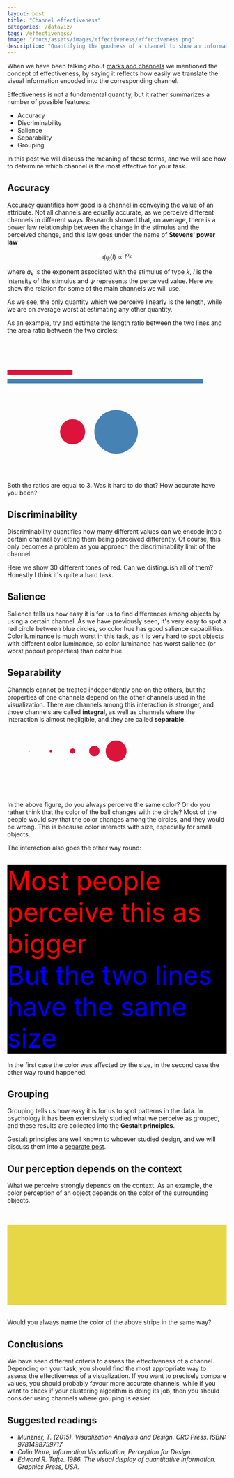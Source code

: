 ```yaml
---
layout: post
title: "Channel effectiveness"
categories: /dataviz/
tags: /effectiveness/
image: "/docs/assets/images/effectiveness/effectiveness.png"
description: "Quantifying the goodness of a channel to show an information"
---
```



When we have been talking about [marks and channels](/marks-channels)
we mentioned the concept of effectiveness, by saying it
reflects how easily we translate the visual information encoded into the
corresponding channel.

<!-- Load d3.js -->
<script src="https://d3js.org/d3.v5.js"></script>

Effectiveness is not a fundamental quantity, but it rather summarizes a
number of possible features:
- Accuracy
- Discriminability
- Salience
- Separability
- Grouping


In this post we will discuss the meaning of these terms, and we will 
see how to determine which channel is the most effective for your task.

## Accuracy
Accuracy quantifies how good is a channel in conveying the value of an attribute.
Not all channels are equally accurate, as we perceive different
channels in different ways.
Research showed that, on average, there is a power law relationship between the 
change in the stimulus and the perceived change, and this law goes under the name
of **Stevens' power law**

$$ \psi_k(I) \propto I^{a_k} $$

where $a_k$ is the exponent associated with the stimulus of type $k$,
$I$ is the intensity of the stimulus and $\psi$ represents the perceived
value.
Here we show the relation for some of the main channels we will use.

<div id="stevens"> </div>
<script src="/docs/assets/javascript/effectiveness/stevens.js"> </script>

As we see, the only quantity which we perceive linearly is the length,
while we are on average worst at estimating any other quantity.

As an example, try and estimate the length ratio between the two
lines and the area ratio between the two circles:

<br>
<br>

<svg height="150" width="600">
  <line x1="0" y1="40" x2="150" y2="40" style="stroke:crimson;stroke-width:10" />
  <line x1="0" y1="60" x2="450" y2="60" style="stroke:steelblue;stroke-width:10" />
</svg> 

<svg height="150" width="500">
  <circle cx="150" cy="50" r="28.87"  fill="crimson" />
  <circle cx="250" cy="50" r="50"  fill="steelblue" />
</svg> 

Both the ratios are equal to 3. Was it hard to do that? How accurate
have you been?

## Discriminability

Discriminability quantifies how many different values can we encode into
a certain channel by letting them being perceived differently.
Of course, this only becomes a problem as you approach the discriminability
limit of the channel.

Here we show 30 different tones of
red. Can we distinguish all of them? Honestly I think it's quite a hard task.

<div id="discriminability"> </div>
<script src="/docs/assets/javascript/effectiveness/discriminability.js"> </script>

## Salience

Salience tells us how easy it is for us to find differences among objects
by using a certain channel.
As we have previously seen, it's very easy to spot a red circle between
blue circles, so color hue has good salience capabilities.
Color luminance is much worst in this task, as it is very hard to spot
objects with different color luminance, so color luminance has 
worst salience (or worst popout properties) than color hue.

## Separability

Channels cannot be treated independently one on the others,
but the properties of one channels depend on the other channels
used in the visualization.
There are channels among this interaction is stronger, and those
channels are called **integral**, as well as channels where the interaction
is almost negligible, and they are called **separable**.


<svg height="150" width="500">
  <circle cy="50" cx="50" r="1.5"  fill="crimson" />
  <circle cy="50" cx="100" r="3"  fill="crimson" />
  <circle cy="50" cx="150" r="6"  fill="crimson" />
  <circle cy="50" cx="200" r="12"  fill="crimson" />
  <circle cy="50" cx="250" r="24"  fill="crimson" />
</svg> 


In the above figure, do you always perceive the same color? Or do
you rather think that the color of the ball changes with the circle?
Most of the people would say that the color changes among the circles,
and they would be wrong.
This is because color interacts with size, especially for small objects.

The interaction also goes the other way round:

<br>
<div style="background-color:black;">
<span style="color:red;font-size:60px;">
Most people perceive this as bigger</span>
<br>
<span style="color:blue;font-size:60px;">But the two
lines have the same size</span>
</div>

<br>
In the first case the color was affected by the size,
in the second case the other way round happened.

## Grouping

Grouping tells us how easy it is for us to spot patterns in the data.
In psychology it has been extensively studied what we perceive as grouped,
and these results are collected into the **Gestalt principles**. 

Gestalt principles are well known to whoever studied design, and we will
discuss them into a [separate post](/gestalt).

## Our perception depends on the context
What we perceive strongly depends
on the context.
As an example, the color perception of an object depends on the color of the
surrounding objects.

<br>
<br>

<svg height=400 width=1100>
<rect x=0 y=0 height=400 width=550 fill="#e7d645"/>
<rect x=550 y=0 height=400 width=550 fill="#8d9488"/>
<rect x=50 y=195 height=10 width=1000 fill="#b6af59"/>
</svg>

<br>
<br>

Would you always name the color of the above stripe in the same way?



## Conclusions

We have seen different criteria to assess
the effectiveness of a channel.
Depending on your task, you should find
the most appropriate way to assess the effectiveness
of a visualization.
If you want to precisely compare values, you
should probably favour more accurate channels,
while if you want to check if your
clustering algorithm is doing its job, then you should consider using channels where grouping is easier.

## Suggested readings

- <cite> Munzner, T. (2015). Visualization Analysis and Design. CRC Press. ISBN: 9781498759717 </cite>
-  <cite> Colin Ware, Information Visualization, Perception for Design. </cite>
- <cite>Edward R. Tufte. 1986. The visual display of quantitative information. Graphics Press, USA.</cite>

